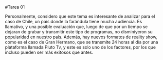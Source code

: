#Tarea 01

Personalmente, considero que este tema es interesante de analizar para el caso de Chile, un país donde la farándula tiene mucha audiencia. Es llamativo, y una posible evaluación que, luego de que por un tiempo se dejaran de grabar y transmitir este tipo de programas, no disminiyeron su popularidad en nuestro país. 
Además, hay nuevos formatos de reality show, como es el caso de Gran Hermano, que se transmite 24 horas al día por una plataforma llamada Pluto Tv, y este es solo uno de los factores, por los que incluso pueden ser más exitosos que antes.